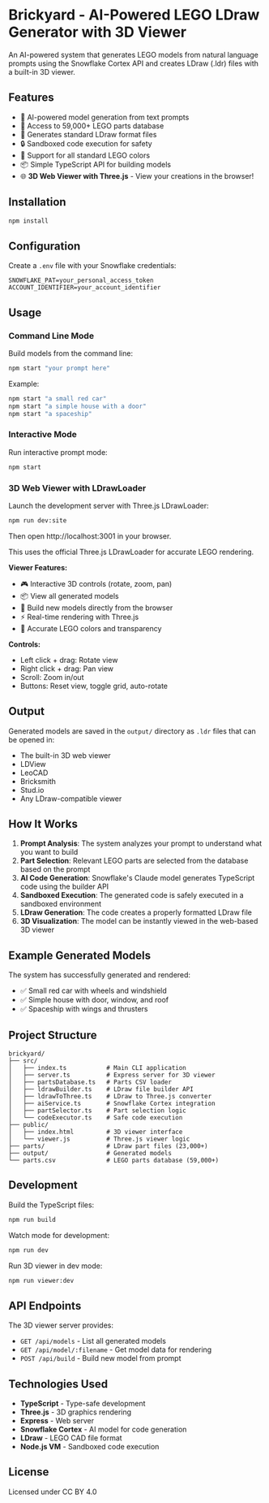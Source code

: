 # Brickyard - AI-Powered LEGO LDraw Generator with 3D Viewer

An AI-powered system that generates LEGO models from natural language prompts using the Snowflake Cortex API and creates LDraw (.ldr) files with a built-in 3D viewer.

## Features

- 🤖 AI-powered model generation from text prompts
- 🧱 Access to 59,000+ LEGO parts database
- 📐 Generates standard LDraw format files
- 🔒 Sandboxed code execution for safety
- 🎨 Support for all standard LEGO colors
- 📦 Simple TypeScript API for building models
- 🌐 **3D Web Viewer with Three.js** - View your creations in the browser!

## Installation

```bash
npm install
```

## Configuration

Create a `.env` file with your Snowflake credentials:

```env
SNOWFLAKE_PAT=your_personal_access_token
ACCOUNT_IDENTIFIER=your_account_identifier
```

## Usage

### Command Line Mode

Build models from the command line:

```bash
npm start "your prompt here"
```

Example:
```bash
npm start "a small red car"
npm start "a simple house with a door"
npm start "a spaceship"
```

### Interactive Mode

Run interactive prompt mode:

```bash
npm start
```

### 3D Web Viewer with LDrawLoader

Launch the development server with Three.js LDrawLoader:

```bash
npm run dev:site
```

Then open http://localhost:3001 in your browser.

This uses the official Three.js LDrawLoader for accurate LEGO rendering.

**Viewer Features:**
- 🎮 Interactive 3D controls (rotate, zoom, pan)
- 📦 View all generated models
- 🔨 Build new models directly from the browser
- ⚡ Real-time rendering with Three.js
- 🎨 Accurate LEGO colors and transparency

**Controls:**
- Left click + drag: Rotate view
- Right click + drag: Pan view
- Scroll: Zoom in/out
- Buttons: Reset view, toggle grid, auto-rotate

## Output

Generated models are saved in the `output/` directory as `.ldr` files that can be opened in:
- The built-in 3D web viewer
- LDView
- LeoCAD
- Bricksmith
- Stud.io
- Any LDraw-compatible viewer

## How It Works

1. **Prompt Analysis**: The system analyzes your prompt to understand what you want to build
2. **Part Selection**: Relevant LEGO parts are selected from the database based on the prompt
3. **AI Code Generation**: Snowflake's Claude model generates TypeScript code using the builder API
4. **Sandboxed Execution**: The generated code is safely executed in a sandboxed environment
5. **LDraw Generation**: The code creates a properly formatted LDraw file
6. **3D Visualization**: The model can be instantly viewed in the web-based 3D viewer

## Example Generated Models

The system has successfully generated and rendered:
- ✅ Small red car with wheels and windshield
- ✅ Simple house with door, window, and roof
- ✅ Spaceship with wings and thrusters

## Project Structure

```
brickyard/
├── src/
│   ├── index.ts           # Main CLI application
│   ├── server.ts          # Express server for 3D viewer
│   ├── partsDatabase.ts   # Parts CSV loader
│   ├── ldrawBuilder.ts    # LDraw file builder API
│   ├── ldrawToThree.ts    # LDraw to Three.js converter
│   ├── aiService.ts       # Snowflake Cortex integration
│   ├── partSelector.ts    # Part selection logic
│   └── codeExecutor.ts    # Safe code execution
├── public/
│   ├── index.html         # 3D viewer interface
│   └── viewer.js          # Three.js viewer logic
├── parts/                 # LDraw part files (23,000+)
├── output/                # Generated models
└── parts.csv              # LEGO parts database (59,000+)
```

## Development

Build the TypeScript files:
```bash
npm run build
```

Watch mode for development:
```bash
npm run dev
```

Run 3D viewer in dev mode:
```bash
npm run viewer:dev
```

## API Endpoints

The 3D viewer server provides:
- `GET /api/models` - List all generated models
- `GET /api/model/:filename` - Get model data for rendering
- `POST /api/build` - Build new model from prompt

## Technologies Used

- **TypeScript** - Type-safe development
- **Three.js** - 3D graphics rendering
- **Express** - Web server
- **Snowflake Cortex** - AI model for code generation
- **LDraw** - LEGO CAD file format
- **Node.js VM** - Sandboxed code execution

## License

Licensed under CC BY 4.0